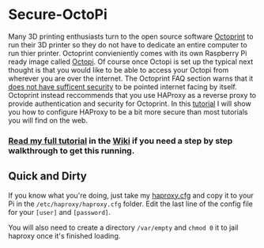 # Secure-OctoPi

Many 3D printing enthusiasts turn to the open source software [Octoprint](http://octoprint.org/) to run their 3D printer so they do not have to dedicate an entire computer to run thier printer. Octoprint convieniently comes with its own Raspberry Pi ready image called [Octopi](http://octoprint.org/download/).  Of course once Octopi is set up the typical next thought is that you would like to be able to access your Octopi from wherever you are over the internet.  The Octoprint FAQ section warns that it [does not have sufficent security](https://github.com/foosel/OctoPrint/wiki/FAQ#i-want-to-access-my-octoprint-installation-from-the-internet-but-i-only-want-people-i-know-to-be-able-to-see-anything) to be pointed internet facing by itself.  Octoprint instead reccommends that you use HAProxy as a reverse proxy to provide authentication and security for Octoprint.  In this [tutorial](https://github.com/mastertork/Secure-OctoPi/wiki) I will show you how to configure HAProxy to be a bit more secure than most tutorials you will find on the web.

### [Read my full tutorial](https://github.com/mastertork/Secure-OctoPi/wiki) in the [Wiki](https://github.com/mastertork/Secure-OctoPi/wiki) if you need a step by step walkthrough to get this running.

## Quick and Dirty

If you know what you're doing, just take my [haproxy.cfg](/haproxy.cfg) and copy it to your Pi in the `/etc/haproxy/haproxy.cfg` folder.
Edit the last line of the config file for your `[user]` and `[password]`.

You will also need to create a directory `/var/empty` and `chmod 0` it to jail haproxy once it's finished loading.
